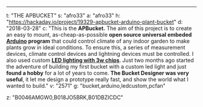 ---
t: "THE APBUCKET"
s: "afro33"
a: "afro33"
h: "https://hackaday.io/project/19329-apbucket-arduino-plant-bucket"
d: "2018-03-28"
c: "This is the <strong>APBucket.</strong> The aim of this project is to create an easy to mount, as-cheap-as-possible <strong>open source universal embeded <a href='http://amzn.to/2oU9I8R'>Arduino</a> program</strong> that could control climate of any indoor garden to make plants grow in ideal conditions. To ensure this, a series of measurement devices, climate control devices and lightning devices must be controlled. I also used custom <strong><a href='http://amzn.to/2oO3Iln'>LED lighting with 3w chips</a></strong>. Just two months ago started the adventure of building my first bucket with a custom led light and just <strong>found a hobby</strong> for a lot of years to come. <strong>The Bucket Designer was very useful</strong>, it let me design a prototype really fast, and show the world what I wanted to build."
v: "2571"
g: "bucket,arduino,ledcustom,pcfan"

z: "B0046AMGW0,B018JO5BRK,B01DBZICDC"
